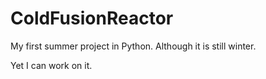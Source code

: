 # ColdFusionReactor

My first summer project in Python. Although it is still winter.

Yet I can work on it.
